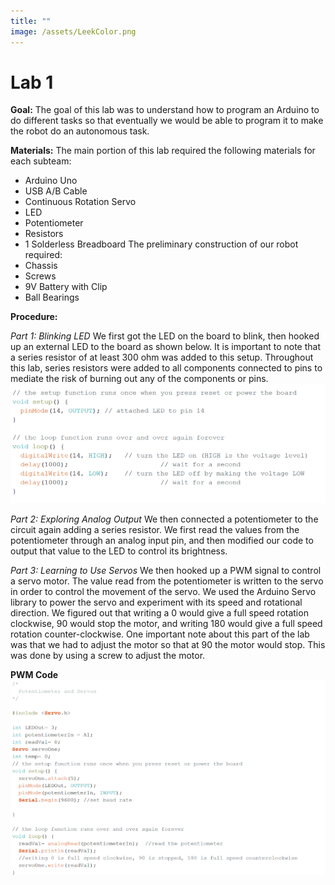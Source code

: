 ```yaml
---
title: ""
image: /assets/LeekColor.png
---
```


# Lab 1

**Goal:**
The goal of this lab was to understand how to program an Arduino to do different tasks so that eventually we would be able to program it to make the robot do an autonomous task.

**Materials:**
The main portion of this lab required the following materials for each subteam:
* Arduino Uno
* USB A/B Cable
* Continuous Rotation Servo
* LED
* Potentiometer
* Resistors
* 1 Solderless Breadboard
The preliminary construction of our robot required:
* Chassis
* Screws
* 9V Battery with Clip
* Ball Bearings

**Procedure:**

*Part 1: Blinking LED*
We first got the LED on the board to blink, then hooked up an external LED to the board as shown below. It is important to note that a series resistor of at least 300 ohm was added to this setup. Throughout this lab, series resistors were added to all components connected to pins to mediate the risk of burning out any of the components or pins.
![alt text](/externalblink.png)


*Part 2: Exploring Analog Output*
We then connected a potentiometer to the circuit again adding a series resistor. We first read the values from the potentiometer through an analog input pin, and then modified our code to output that value to the LED to control its brightness. 

*Part 3: Learning to Use Servos*
We then hooked up a PWM signal to control a servo motor. The value read from the potentiometer is written to the servo in order to control the movement of the servo. We used the Arduino Servo library to power the servo and experiment with its speed and rotational direction. We figured out that writing a 0 would give a full speed rotation clockwise, 90 would stop the motor, and writing 180 would give a full speed rotation counter-clockwise. One important note about this part of the lab was that we had to adjust the motor so that at 90 the motor would stop. This was done by using a screw to adjust the motor.

**PWM Code**
![alt text](/pwmcode.png)

